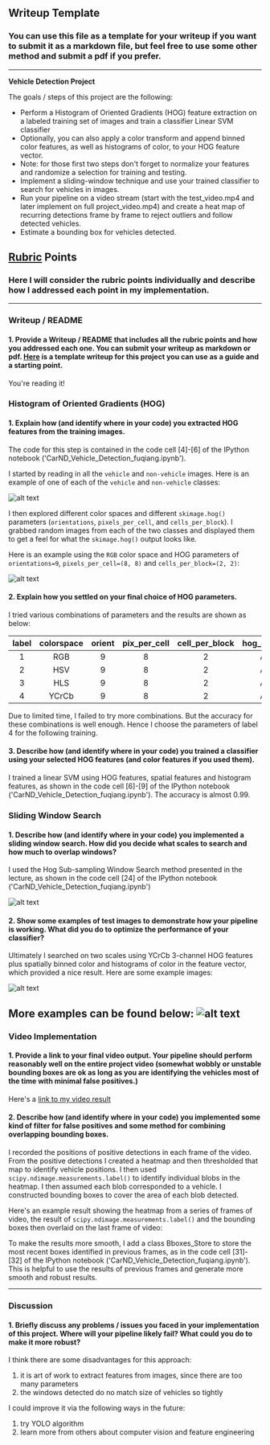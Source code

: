 ## Writeup Template
### You can use this file as a template for your writeup if you want to submit it as a markdown file, but feel free to use some other method and submit a pdf if you prefer.

---

**Vehicle Detection Project**

The goals / steps of this project are the following:

* Perform a Histogram of Oriented Gradients (HOG) feature extraction on a labeled training set of images and train a classifier Linear SVM classifier
* Optionally, you can also apply a color transform and append binned color features, as well as histograms of color, to your HOG feature vector. 
* Note: for those first two steps don't forget to normalize your features and randomize a selection for training and testing.
* Implement a sliding-window technique and use your trained classifier to search for vehicles in images.
* Run your pipeline on a video stream (start with the test_video.mp4 and later implement on full project_video.mp4) and create a heat map of recurring detections frame by frame to reject outliers and follow detected vehicles.
* Estimate a bounding box for vehicles detected.

[//]: # (Image References)
[vehicle_image]: ./output_images/vehicle_image.png
[vehicle_hog]: ./output_images/vehicle_hog.png
[slidingwindows]: ./output_images/slidingwindows.png
[image4]: ./output_images/sliding_window.png
[vehicle_detected]: ./output_images/vehicle_detected.png
[vehicle_detected_process]: ./output_images/vehicle_detected_process.png
[image7]: ./output_images/output_bboxes.png
[video1]: ./output_images.mp4

## [Rubric](https://review.udacity.com/#!/rubrics/513/view) Points
### Here I will consider the rubric points individually and describe how I addressed each point in my implementation.  

---
### Writeup / README

#### 1. Provide a Writeup / README that includes all the rubric points and how you addressed each one.  You can submit your writeup as markdown or pdf.  [Here](https://github.com/udacity/CarND-Vehicle-Detection/blob/master/writeup_template.md) is a template writeup for this project you can use as a guide and a starting point.  

You're reading it!

### Histogram of Oriented Gradients (HOG)

#### 1. Explain how (and identify where in your code) you extracted HOG features from the training images.

The code for this step is contained in the code cell [4]-[6] of the IPython notebook ('CarND_Vehicle_Detection_fuqiang.ipynb').

I started by reading in all the `vehicle` and `non-vehicle` images.  Here is an example of one of each of the `vehicle` and `non-vehicle` classes:

![alt text][vehicle_image]

I then explored different color spaces and different `skimage.hog()` parameters (`orientations`, `pixels_per_cell`, and `cells_per_block`).  I grabbed random images from each of the two classes and displayed them to get a feel for what the `skimage.hog()` output looks like.

Here is an example using the `RGB` color space and HOG parameters of `orientations=9`, `pixels_per_cell=(8, 8)` and `cells_per_block=(2, 2)`:


![alt text][vehicle_hog]

#### 2. Explain how you settled on your final choice of HOG parameters.

I tried various combinations of parameters and the results are shown as below:

label | colorspace | orient | pix_per_cell | cell_per_block | hog_channel | accuracy | time
:---: | :---: | :---: | :---: | :---: | :---: | :---: | :---: |
1 | RGB | 9 | 8 | 2 | ALL | 0.9823 | 109
2 | HSV | 9 | 8 | 2 | ALL | 0.9907 | 91
3 | HLS | 9 | 8 | 2 | ALL | 0.9899 | 94
4 | YCrCb | 9 | 8 | 2 | ALL | 0.9899 | 94

Due to limited time, I failed to try more combinations. But the accuracy for these combinations is well enough. Hence I choose the parameters of label 4 for the following training.

#### 3. Describe how (and identify where in your code) you trained a classifier using your selected HOG features (and color features if you used them).

I trained a linear SVM using HOG features, spatial features and histogram features, as shown in the code cell [6]-[9] of the IPython notebook ('CarND_Vehicle_Detection_fuqiang.ipynb'). The accuracy is almost 0.99.

### Sliding Window Search

#### 1. Describe how (and identify where in your code) you implemented a sliding window search.  How did you decide what scales to search and how much to overlap windows?

I used the Hog Sub-sampling Window Search method presented in the lecture, as shown in the code cell [24] of the IPython notebook ('CarND_Vehicle_Detection_fuqiang.ipynb') 

![alt text][slidingwindows]

#### 2. Show some examples of test images to demonstrate how your pipeline is working.  What did you do to optimize the performance of your classifier?

Ultimately I searched on two scales using YCrCb 3-channel HOG features plus spatially binned color and histograms of color in the feature vector, which provided a nice result.  Here are some example images:

![alt text][vehicle_detected_process]

More examples can be found below:
![alt text][vehicle_detected]
---

### Video Implementation

#### 1. Provide a link to your final video output.  Your pipeline should perform reasonably well on the entire project video (somewhat wobbly or unstable bounding boxes are ok as long as you are identifying the vehicles most of the time with minimal false positives.)
Here's a [link to my video result](./project_video_out.mp4)


#### 2. Describe how (and identify where in your code) you implemented some kind of filter for false positives and some method for combining overlapping bounding boxes.

I recorded the positions of positive detections in each frame of the video.  From the positive detections I created a heatmap and then thresholded that map to identify vehicle positions.  I then used `scipy.ndimage.measurements.label()` to identify individual blobs in the heatmap.  I then assumed each blob corresponded to a vehicle.  I constructed bounding boxes to cover the area of each blob detected.  

Here's an example result showing the heatmap from a series of frames of video, the result of `scipy.ndimage.measurements.label()` and the bounding boxes then overlaid on the last frame of video:

To make the results more smooth, I add a class Bboxes_Store to store the most recent boxes identified in previous frames, as in the code cell [31]-[32] of the IPython notebook ('CarND_Vehicle_Detection_fuqiang.ipynb'). This is helpful to use the results of previous frames and generate more smooth and robust results.



---

### Discussion

#### 1. Briefly discuss any problems / issues you faced in your implementation of this project.  Where will your pipeline likely fail?  What could you do to make it more robust?

I think there are some disadvantages for this approach:
1) it is art of work to extract features from images, since there are too many parameters
2) the windows detected do no match size of vehicles so tightly

I could improve it via the following ways in the future:
1) try YOLO algorithm
2) learn more from others about computer vision and feature engineering

